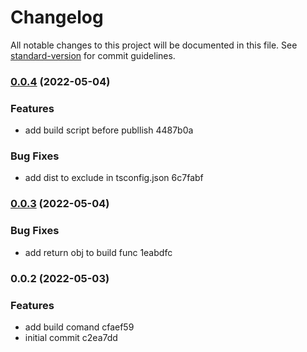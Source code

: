 # Changelog

All notable changes to this project will be documented in this file. See [standard-version](https://github.com/conventional-changelog/standard-version) for commit guidelines.

### [0.0.4](///compare/v0.0.3...v0.0.4) (2022-05-04)


### Features

* add build script before publlish 4487b0a


### Bug Fixes

* add dist to exclude in tsconfig.json 6c7fabf

### [0.0.3](///compare/v0.0.2...v0.0.3) (2022-05-04)


### Bug Fixes

* add return obj to build func 1eabdfc

### 0.0.2 (2022-05-03)


### Features

* add build comand cfaef59
* initial commit c2ea7dd
